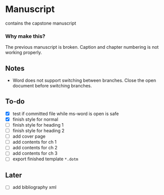 # Manuscript

contains the capstone manuscript

### Why make this?

The previous manuscript is broken. Caption and chapter numbering is not working properly.

## Notes

* Word does not support switching between branches. Close the open document before switching branches.

## To-do

- [x] test if committed file while ms-word is open is safe
- [x] finish style for normal
- [ ] finish style for heading 1
- [ ] finish style for heading 2
- [ ] add cover page
- [ ] add contents for ch 1
- [ ] add contents for ch 2
- [ ] add contents for ch 3
- [ ] export finished template `*.dotm`

## Later

- [ ] add bibliography xml

